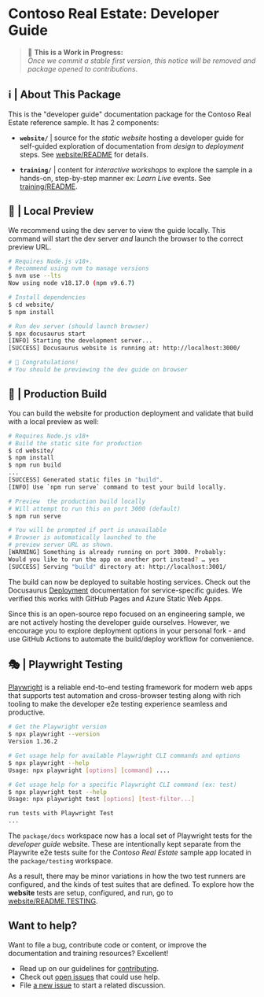 # Contoso Real Estate: Developer Guide

> 🚧 **This is a Work in Progress:** <br/>
_Once we commit a stable first version, this notice will be removed and package opened to contributions_.

## ℹ️ | About This Package 

This is the "developer guide" documentation package for the Contoso Real Estate reference sample. It has 2 components:

 - **`website/`** | source for the _static website_ hosting a developer guide for self-guided exploration of documentation from _design_ to _deployment_ steps. See [website/README](website/README.md) for details.
 
 - **`training/`** | content for _interactive workshops_ to explore the sample in a hands-on, step-by-step manner ex: _Learn Live_ events. See [training/README](website/README.md).
 

## 🚀 | Local Preview

We recommend using the dev server to view the guide locally. This command will start the dev server _and_ launch the browser to the correct preview URL.

```bash
# Requires Node.js v18+.
# Recommend using nvm to manage versions
$ nvm use --lts
Now using node v18.17.0 (npm v9.6.7)

# Install dependencies
$ cd website/
$ npm install

# Run dev server (should launch browser)
$ npx docusaurus start
[INFO] Starting the development server...
[SUCCESS] Docusaurus website is running at: http://localhost:3000/

# 🚀 Congratulations! 
# You should be previewing the dev guide on browser
```

## 🚀 | Production Build

You can build the website for production deployment and validate that build with a local preview as well:

```bash
# Requires Node.js v18+ 
# Build the static site for production
$ cd website/
$ npm install
$ npm run build
...
[SUCCESS] Generated static files in "build".
[INFO] Use `npm run serve` command to test your build locally.

# Preview  the production build locally
# Will attempt to run this on port 3000 (default)
$ npm run serve 

# You will be prompted if port is unavailable
# Browser is automatically launched to the 
# preview server URL as shown.
[WARNING] Something is already running on port 3000. Probably:
Would you like to run the app on another port instead? … yes
[SUCCESS] Serving "build" directory at: http://localhost:3001/
```
The build can now be deployed to suitable hosting services. Check out the Docusaurus [Deployment](https://docusaurus.io/docs/deployment) documentation for service-specific guides. We verified this works with GitHub Pages and Azure Static Web Apps.

Since this is an open-source repo focused on an engineering sample, we are not actively hosting the developer guide ourselves. However, we encourage you to explore deployment options in your personal fork - and use GitHub Actions to automate the build/deploy workflow for convenience.

## 🎭 | Playwright Testing

[Playwright](https://playwright.dev) is a reliable end-to-end testing framework for modern web apps that supports test automation and cross-browser testing along with rich tooling to make the developer e2e testing experience seamless and productive. 

```bash
# Get the Playwright version
$ npx playwright --version
Version 1.36.2

# Get usage help for available Playwright CLI commands and options
$ npx playwright --help
Usage: npx playwright [options] [command] ....

# Get usage help for a specific Playwright CLI command (ex: test)
$ npx playwright test --help
Usage: npx playwright test [options] [test-filter...] 

run tests with Playwright Test
...
```

The `package/docs` workspace now has a local set of Playwright tests for the _developer guide_ website. These are intentionally kept separate from the Playwrite e2e tests suite for the _Contoso Real Estate_ sample app located in the `package/testing` workspace. 

As a result, there may be minor variations in how the two test runners are configured, and the kinds of test suites that are defined. To explore how the **website** tests are setup, configured, and run, go to [website/README.TESTING](./website/README.TESTING.md).


## Want to help?

Want to file a bug, contribute code or content, or improve the documentation and training resources? Excellent! 
 - Read up on our guidelines for [contributing](./CONTRIBUTING.md).
 - Check out [open issues](https://github.com/Azure-Samples/contoso-real-estate/issues) that could use help.
 - File [a new issue](https://github.com/Azure-Samples/contoso-real-estate/issues/new/choose) to start a related discussion.